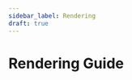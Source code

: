 ```yaml
---
sidebar_label: Rendering
draft: true
---
```

# Rendering Guide
<!--
TODO:
How Rendering works internally in the engine
WebXR
WebGPU
... etc
-->
